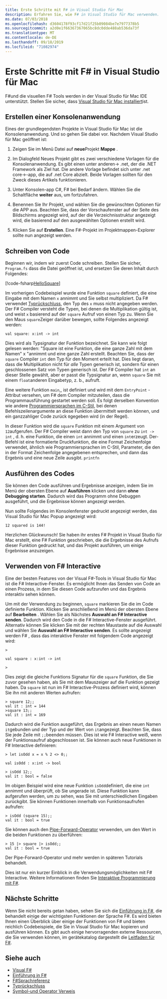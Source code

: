 ```yaml
---
title: Erste Schritte mit F# in Visual Studio für Mac
description: Erfahren Sie, wie F# in Visual Studio für Mac verwenden.
ms.date: 07/03/2018
ms.openlocfilehash: d3604178f93cf17d21f25b09084be7e7977378b5
ms.sourcegitcommit: a2d0e1f66367367065bc8dc0dde488ab536da73f
ms.translationtype: MT
ms.contentlocale: de-DE
ms.lasthandoff: 09/18/2019
ms.locfileid: "71082974"
---
```

# <a name="get-started-with-f-in-visual-studio-for-mac"></a>Erste Schritte mit F# in Visual Studio für Mac

F#und die visuellen F# Tools werden in der Visual Studio für Mac IDE unterstützt. Stellen Sie sicher, dass [Visual Studio für Mac installiert](install-fsharp.md#install-f-with-visual-studio-for-mac)ist.

## <a name="creating-a-console-application"></a>Erstellen einer Konsolenanwendung

Eines der grundlegendsten Projekte in Visual Studio für Mac ist die Konsolenanwendung.  Und so gehen Sie dabei vor.  Nachdem Visual Studio für Mac geöffnet ist:

1. Zeigen Sie im Menü Datei auf **neue**Projekt **Mappe** .

2. Im Dialogfeld Neues Projekt gibt es zwei verschiedene Vorlagen für die Konsolenanwendung.  Es gibt einen unter anderen-> .net, der die .NET Framework als Ziel hat.  Die andere Vorlage befindet sich unter .net core->-app, die auf .net Core abzielt.  Beide Vorlagen sollten für den Zweck dieses Artikels funktionieren.

3. Unter Konsolen-app C#, F# bei Bedarf ändern.  Wählen Sie die Schaltfläche **weiter** aus, um fortzufahren.  

4. Benennen Sie Ihr Projekt, und wählen Sie die gewünschten Optionen für die APP aus.  Beachten Sie, dass der Vorschaufenster auf der Seite des Bildschirms angezeigt wird, auf der die Verzeichnisstruktur angezeigt wird, die basierend auf den ausgewählten Optionen erstellt wird.  

5. Klicken Sie auf **Erstellen**.  Eine F#-Projekt im Projektmappen-Explorer sollte nun angezeigt werden.

## <a name="writing-your-code"></a>Schreiben von Code

Beginnen wir, indem wir zuerst Code schreiben.  Stellen Sie sicher, `Program.fs` dass die Datei geöffnet ist, und ersetzen Sie deren Inhalt durch Folgendes:

[!code-fsharp[HelloSquare](~/samples/snippets/fsharp/getting-started/hello-square.fs)]

Im vorherigen Codebeispiel wurde eine Funktion `square` definiert, die eine Eingabe mit dem Namen `x` annimmt und Sie selbst multipliziert.  Da F# verwendet [Typrückschluss](../language-reference/type-inference.md), den Typ des `x` muss nicht angegeben werden.  Der F# Compiler versteht die Typen, bei denen die Multiplikation gültig ist, und weist `x` basierend auf der `square` Aufruf von einen Typ zu.  Wenn Sie den Maus `square`Zeiger darüber bewegen, sollte Folgendes angezeigt werden:

```console
val square: x:int -> int
```

Dies wird als Typsignatur der Funktion bezeichnet.  Sie kann wie folgt gelesen werden: "Square ist eine Funktion, die eine ganze Zahl mit dem Namen" x "annimmt und eine ganze Zahl erstellt.  Beachten Sie, dass der `square` Compiler `int` den Typ für den Moment erteilt hat. Dies liegt daran, dass die Multiplikation nicht für *alle* Typen generisch ist, sondern für einen geschlossenen Satz von Typen generisch ist.  Der F# Compiler hat `int` an dieser Stelle gewählt, aber er passt die Typsignatur an, wenn `square` Sie mit einem `float`anderen Eingabetyp, z. b., aufruft.

Eine weitere Funktion `main`,, ist definiert und wird mit dem `EntryPoint` -Attribut versehen, um F# dem Compiler mitzuteilen, dass die Programmausführung gestartet werden soll.  Es folgt derselben Konvention wie andere [Programmiersprachen im C-Stil](https://en.wikipedia.org/wiki/Entry_point#C_and_C.2B.2B), bei denen Befehlszeilenargumente an diese Funktion übermittelt werden können, und ein ganzzahliger Code zurück `0`gegeben wird (in der Regel).

In dieser Funktion wird die `square` Funktion mit einem Argument von `12`aufgerufen.  Der F# Compiler weist dann den Typ von `square` zu `int -> int` , d. h. eine Funktion, die einen `int` annimmt und einen `int`erzeugt.  Der-Befehl ist eine formatierte Druckfunktion, die eine Format Zeichenfolge verwendet, ähnlich wie Programmiersprachen im C-Stil, Parameter, die den in der Format Zeichenfolge angegebenen entsprechen, und dann das Ergebnis und eine neue Zeile ausgibt. `printfn`

## <a name="running-your-code"></a>Ausführen des Codes

Sie können den Code ausführen und Ergebnisse anzeigen, indem Sie im Menü der obersten Ebene auf **Ausführen** klicken und dann **ohne Debugging starten**.  Dadurch wird das Programm ohne Debuggen ausgeführt, und die Ergebnisse können angezeigt werden.

Nun sollte Folgendes im Konsolenfenster gedruckt angezeigt werden, das Visual Studio für Mac Popup angezeigt wird:

```console
12 squared is 144!
```

Herzlichen Glückwunsch!  Sie haben ihr erstes F# Projekt in Visual Studio für Mac erstellt, eine F# Funktion geschrieben, die die Ergebnisse des Aufrufs dieser Funktion gedruckt hat, und das Projekt ausführen, um einige Ergebnisse anzuzeigen.

## <a name="using-f-interactive"></a>Verwenden von F# Interactive

Eine der besten Features von der Visual F#-Tools in Visual Studio für Mac ist die F# Interactive-Fenster.  Es ermöglicht Ihnen das Senden von Code an einen Prozess, in dem Sie diesen Code aufzurufen und das Ergebnis interaktiv sehen können.

Um mit der Verwendung zu beginnen, `square` markieren Sie die im Code definierte Funktion.  Klicken Sie anschließend im Menü der obersten Ebene auf **Bearbeiten** .  Wählen Sie als Nächstes **Auswahl an F# Interactive senden**.  Dadurch wird den Code in die F# Interactive-Fenster ausgeführt.  Alternativ können Sie klicken Sie mit der rechten Maustaste auf die Auswahl und wählen Sie **Auswahl an F# Interactive senden**.  Es sollte angezeigt werden F# , dass das interaktive Fenster mit folgendem Code angezeigt wird:

```console
>

val square : x:int -> int

>
```

Dies zeigt die gleiche Funktions Signatur für die `square` Funktion, die Sie zuvor gesehen haben, als Sie mit dem Mauszeiger auf die Funktion gezeigt haben.  Da `square` ist nun im F# Interactive-Prozess definiert wird, können Sie ihn mit anderen Werten aufrufen:

```console
> square 12;;
val it : int = 144
>square 13;;
val it : int = 169
```

Dadurch wird die Funktion ausgeführt, das Ergebnis an einen neuen Namen `it`gebunden und der Typ und der Wert von `it`angezeigt.  Beachten Sie, dass Sie jede Zeile mit `;;`beenden müssen.  Dies ist wie F# Interactive weiß, wenn der Funktionsaufruf abgeschlossen ist.  Sie können auch neue Funktionen in F# Interactive definieren:

```console
> let isOdd x = x % 2 <> 0;;

val isOdd : x:int -> bool

> isOdd 12;;
val it : bool = false
```

Im obigen Beispiel wird eine neue Funktion `isOdd`definiert, die eine `int` annimmt und überprüft, ob Sie ungerade ist.  Diese Funktion kann aufgerufen werden, um zu sehen, was Sie mit unterschiedlichen Eingaben zurückgibt.  Sie können Funktionen innerhalb von Funktionsaufrufen aufrufen:

```console
> isOdd (square 15);;
val it : bool = true
```

Sie können auch den [Pipe-Forward-Operator](../language-reference/symbol-and-operator-reference/index.md) verwenden, um den Wert in die beiden Funktionen zu überführen:

```console
> 15 |> square |> isOdd;;
val it : bool = true
```

Der Pipe-Forward-Operator und mehr werden in späteren Tutorials behandelt.

Dies ist nur ein kurzer Einblick in die Verwendungsmöglichkeiten mit F# Interactive.  Weitere Informationen finden Sie [Interaktive Programmierung mit F#](../tutorials/fsharp-interactive/index.md).

## <a name="next-steps"></a>Nächste Schritte

Wenn Sie nicht bereits getan haben, sehen Sie sich die [Einführung in F#](../tour.md), die behandelt einige der wichtigsten Funktionen der Sprache F#.  Es wird bieten Ihnen einen Überblick über einige der Funktionen von F# und bieten reichlich Codebeispiele, die Sie in Visual Studio für Mac kopieren und ausführen können.  Es gibt auch einige hervorragenden externe Ressourcen, die Sie verwenden können, im gerätekatalog dargestellt die [Leitfaden für F#](../index.md).

## <a name="see-also"></a>Siehe auch

- [Visual F#](../index.md)
- [Einführung in F#](../tour.md)
- [F#Sprachreferenz](../language-reference/index.md)
- [Typrückschluss](../language-reference/type-inference.md)
- [Symbol-und Operator Verweis](../language-reference/symbol-and-operator-reference/index.md)
